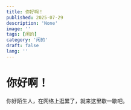 ```yaml
---
title: 你好啊！
published: 2025-07-29
description: 'None'
image: ''
tags: [闲的]
category: '闲的'
draft: false 
lang: ''
---
```

# 你好啊！

你好陌生人，在网络上逛累了，就来这里歇一歇吧。

<script src="https://giscus.app/client.js"
        data-repo="cxr1-dev/giscus-fuwari"
        data-repo-id="R_kgDOPYpcxQ"
        data-category="Announcements"
        data-category-id="DIC_kwDOPYpcxc4CtzPu"
        data-mapping="pathname"
        data-strict="0"
        data-reactions-enabled="1"
        data-emit-metadata="0"
        data-input-position="top"
        data-theme="dark"
        data-lang="zh-CN"
        data-loading="lazy"
        crossorigin="anonymous"
        async>
</script>